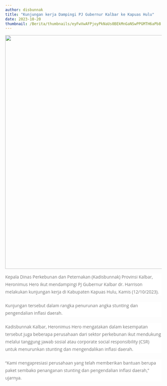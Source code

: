 ```yaml
---
author: disbunnak
title: "Kunjungan kerja Dampingi PJ Gubernur Kalbar ke Kapuas Hulu"
date: 2023-10-20
thumbnail: /Berita/thumbnails/eyFwVwAFPjoyPkNaUs0BEkMnGaNSwPPGMTH6aPb8.jpg
---
```

<p><img src="/images/YeV8CnV2GxGqk2zUUvjg.jpg" alt="" width="1000" height="750" /></p>
<p style="box-sizing: border-box; margin: 0px 0px 20px; color: #777777; line-height: 24px; font-family: 'Open Sans', Arial, sans-serif; font-size: 14px; background-color: #ffffff;">Kepala Dinas Perkebunan dan Peternakan (Kadisbunnak) Provinsi Kalbar, Heronimus Hero ikut mendampingi PJ Gubernur Kalbar dr. Harrison melakukan kunjungan kerja di Kabupaten Kapuas Hulu, Kamis (12/10/2023).</p>
<p style="box-sizing: border-box; margin: 0px 0px 20px; color: #777777; line-height: 24px; font-family: 'Open Sans', Arial, sans-serif; font-size: 14px; background-color: #ffffff;">Kunjungan tersebut dalam rangka penurunan angka stunting dan pengendalian inflasi daerah.</p>
<p style="box-sizing: border-box; margin: 0px 0px 20px; color: #777777; line-height: 24px; font-family: 'Open Sans', Arial, sans-serif; font-size: 14px; background-color: #ffffff;">Kadisbunnak Kalbar, Heronimus Hero mengatakan dalam kesempatan tersebut juga beberapa perusahaan dari sektor perkebunan ikut mendukung melalui tanggung jawab sosial atau corporate social responsibility (CSR) untuk menurunkan stunting dan mengendalikan inflasi daerah.</p>
<p style="box-sizing: border-box; margin: 0px 0px 20px; color: #777777; line-height: 24px; font-family: 'Open Sans', Arial, sans-serif; font-size: 14px; background-color: #ffffff;">&ldquo;Kami mengapresiasi perusahaan yang telah memberikan bantuan berupa paket sembako penanganan stunting dan pengendalian inflasi daerah,&rdquo; ujarnya.</p>